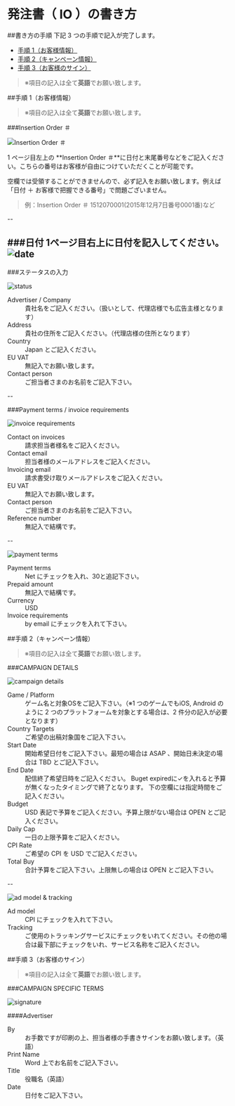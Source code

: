 # 発注書（ IO ）の書き方

##書き方の手順
下記 3 つの手順で記入が完了します。

- [手順 1（お客様情報）](https://github.com/unity3d-jp/unityads-help-jp/wiki/%E7%99%BA%E6%B3%A8%E6%9B%B8%EF%BC%88-IO-%EF%BC%89%E3%81%AE%E6%9B%B8%E3%81%8D%E6%96%B9#%E6%89%8B%E9%A0%86-1%E3%81%8A%E5%AE%A2%E6%A7%98%E6%83%85%E5%A0%B1)
- [手順 2（キャンペーン情報）](https://github.com/unity3d-jp/unityads-help-jp/wiki/%E7%99%BA%E6%B3%A8%E6%9B%B8%EF%BC%88-IO-%EF%BC%89%E3%81%AE%E6%9B%B8%E3%81%8D%E6%96%B9#%E6%89%8B%E9%A0%86-2%E3%82%AD%E3%83%A3%E3%83%B3%E3%83%9A%E3%83%BC%E3%83%B3%E6%83%85%E5%A0%B1)
- [手順 3（お客様のサイン）](https://github.com/unity3d-jp/unityads-help-jp/wiki/%E7%99%BA%E6%B3%A8%E6%9B%B8%EF%BC%88-IO-%EF%BC%89%E3%81%AE%E6%9B%B8%E3%81%8D%E6%96%B9#%E6%89%8B%E9%A0%86-3%E3%81%8A%E5%AE%A2%E6%A7%98%E3%81%AE%E3%82%B5%E3%82%A4%E3%83%B3)

> ※項目の記入は全て**英語**でお願い致します。

##手順 1（お客様情報）
> ※項目の記入は全て**英語**でお願い致します。

###Insertion Order ＃

![](https://www.evernote.com/l/AEDFtWoJm25BIrJbmmnLPFaDSm_gctbZ-ugB/image.png "Insertion Order ＃")

1 ページ目左上の **Insertion Order ＃**に日付と末尾番号などをご記入ください。こちらの番号はお客様が自由につけていただくことが可能です。

空欄では受領することができませんので、必ず記入をお願い致します。例えば「日付 ＋ お客様で把握できる番号」で問題ございません。
  
>例：Insertion Order ＃ 1512070001(2015年12月7日番号0001番)など

--

###日付
1ページ目右上に日付を記入してください。
![](https://www.evernote.com/l/AEBeQhDaVVtO0YS8B6hUk0l3ShLnMvqDHwoB/image.png "date")
--
###ステータスの入力

![](https://www.evernote.com/l/AEBMkTx3jJpCgIR4AIRcPxozxYc6qb_kLRQB/image.png "status")

<dl>
  <dt>Advertiser / Company</dt>
  <dd>貴社名をご記入ください。（扱いとして、代理店様でも広告主様となります）</dd>
    <dt>Address</dt>
  <dd>貴社の住所をご記入ください。（代理店様の住所となります）</dd>
      <dt>Country</dt>
  <dd>Japan とご記入ください。</dd>
        <dt>EU VAT</dt>
  <dd>無記入でお願い致します。</dd>
          <dt>Contact person</dt>
  <dd>ご担当者さまのお名前をご記入下さい。</dd>
</dl>


--


###Payment terms / invoice requirements

![](https://www.evernote.com/l/AEB2ESBQ1fFNYIrYDlLegQeIGdMeWtdxkhAB/image.png "invoice requirements")

<dl>
  <dt>Contact on invoices</dt>
  <dd>請求担当者様名をご記入ください。</dd>
    <dt>Contact email</dt>
  <dd>担当者様のメールアドレスをご記入ください。</dd>
      <dt>Invoicing email</dt>
  <dd>請求書受け取りメールアドレスをご記入ください。</dd>
        <dt>EU VAT</dt>
  <dd>無記入でお願い致します。</dd>
          <dt>Contact person</dt>
  <dd>ご担当者さまのお名前をご記入下さい。</dd>
            <dt>Reference number</dt>
  <dd>無記入で結構です。</dd>
</dl>

--

![](https://www.evernote.com/l/AEB3MftKa0xEdaKyMtg-xloldTDg7zI-GuIB/image.png "payment terms")

<dl>
  <dt>Payment terms</dt>
  <dd>Net にチェックを入れ、30と追記下さい。</dd>
    <dt>Prepaid amount</dt>
  <dd>無記入で結構です。</dd>
      <dt>Currency</dt>
  <dd>USD</dd>
        <dt>Invoice requirements</dt>
  <dd>by email にチェックを入れて下さい。</dd>
</dl>




##手順 2（キャンペーン情報）
> ※項目の記入は全て**英語**でお願い致します。

###CAMPAIGN DETAILS

![](https://www.evernote.com/l/AEDgP6yJ4-FDL4sRvacemw2wOavK-EFFyDoB/image.png "campaign details")

<dl>
  <dt>Game / Platform</dt>
  <dd>ゲーム名と対象OSをご記入下さい。（※1 つのゲームでもiOS, Android のように 2 つのプラットフォームを対象とする場合は、2 件分の記入が必要となります）</dd>
    <dt>Country Targets</dt>
  <dd>ご希望の出稿対象国をご記入下さい。</dd>
      <dt>Start Date</dt>
  <dd>開始希望日付をご記入下さい。最短の場合は ASAP 、開始日未決定の場合は TBD とご記入下さい。</dd>
        <dt>End Date</dt>
  <dd>配信終了希望日時をご記入ください。
Buget expiredに✓を入れると予算が無くなったタイミングで終了となります。
下の空欄には指定時間をご記入ください。
</dd>
          <dt>Budget</dt>
  <dd>USD 表記で予算をご記入ください。予算上限がない場合は OPEN
とご記入ください。
</dd>
            <dt>Daily Cap</dt>
  <dd>一日の上限予算をご記入ください。</dd>
              <dt>CPI Rate</dt>
  <dd>ご希望の CPI を USD でご記入ください。</dd>
          <dt>Total Buy</dt>
  <dd>合計予算をご記入下さい。上限無しの場合は OPEN とご記入下さい。</dd>
</dl>

--

![](https://www.evernote.com/l/AEAXMHupDihNkJtSpr3f_hgDAG-qfzyvwyIB/image.png "ad model & tracking")

<dl>
  <dt>Ad model</dt>
  <dd>CPI にチェックを入れて下さい。</dd>
    <dt>Tracking</dt>
  <dd>ご使用のトラッキングサービスにチェックをいれてください。その他の場合は最下部にチェックをいれ、サービス名称をご記入ください。</dd>
</dl>

##手順 3（お客様のサイン）
> ※項目の記入は全て**英語**でお願い致します。

###CAMPAIGN SPECIFIC TERMS

![](https://www.evernote.com/l/AEBVCOidf-tBS47VVjC2NfTmth4u9htAUDgB/image.png "signature")

####Advertiser
<dl>
  <dt>By</dt>
  <dd>お手数ですが印刷の上、担当者様の手書きサインをお願い致します。（英語）</dd>
    <dt>Print Name</dt>
  <dd>Word 上でお名前をご記入下さい。</dd>
      <dt>Title</dt>
  <dd>役職名（英語）</dd>
        <dt>Date</dt>
  <dd>日付をご記入下さい。</dd>
</dl>
